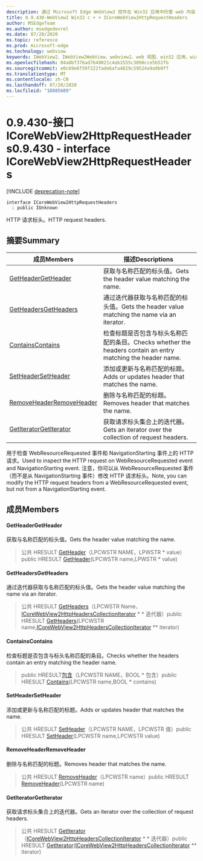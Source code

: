 ```yaml
---
description: 通过 Microsoft Edge WebView2 控件在 Win32 应用中托管 web 内容
title: 0.9.430-WebView2 Win32 c + + ICoreWebView2HttpRequestHeaders
author: MSEdgeTeam
ms.author: msedgedevrel
ms.date: 07/20/2020
ms.topic: reference
ms.prod: microsoft-edge
ms.technology: webview
keywords: IWebView2、IWebView2WebView、webview2、web 视图、win32 应用、win32、edge、ICoreWebView2、ICoreWebView2Host、浏览器控件、边缘 html
ms.openlocfilehash: 04a8bf376ad7649021c4ab1555c3090cce5b52fb
ms.sourcegitcommit: e0cb9e6f59f222fade6afa4829c59524a9a9b9ff
ms.translationtype: MT
ms.contentlocale: zh-CN
ms.lasthandoff: 07/20/2020
ms.locfileid: "10885609"
---
```

# <span data-ttu-id="c201e-104">0.9.430-接口 ICoreWebView2HttpRequestHeaders</span><span class="sxs-lookup"><span data-stu-id="c201e-104">0.9.430 - interface ICoreWebView2HttpRequestHeaders</span></span> 

[!INCLUDE [deprecation-note](../../includes/deprecation-note.md)]

```
interface ICoreWebView2HttpRequestHeaders
  : public IUnknown
```

<span data-ttu-id="c201e-105">HTTP 请求标头。</span><span class="sxs-lookup"><span data-stu-id="c201e-105">HTTP request headers.</span></span>

## <span data-ttu-id="c201e-106">摘要</span><span class="sxs-lookup"><span data-stu-id="c201e-106">Summary</span></span>

 <span data-ttu-id="c201e-107">成员</span><span class="sxs-lookup"><span data-stu-id="c201e-107">Members</span></span>                        | <span data-ttu-id="c201e-108">描述</span><span class="sxs-lookup"><span data-stu-id="c201e-108">Descriptions</span></span>
--------------------------------|---------------------------------------------
[<span data-ttu-id="c201e-109">GetHeader</span><span class="sxs-lookup"><span data-stu-id="c201e-109">GetHeader</span></span>](#getheader) | <span data-ttu-id="c201e-110">获取与名称匹配的标头值。</span><span class="sxs-lookup"><span data-stu-id="c201e-110">Gets the header value matching the name.</span></span>
[<span data-ttu-id="c201e-111">GetHeaders</span><span class="sxs-lookup"><span data-stu-id="c201e-111">GetHeaders</span></span>](#getheaders) | <span data-ttu-id="c201e-112">通过迭代器获取与名称匹配的标头值。</span><span class="sxs-lookup"><span data-stu-id="c201e-112">Gets the header value matching the name via an iterator.</span></span>
[<span data-ttu-id="c201e-113">Contains</span><span class="sxs-lookup"><span data-stu-id="c201e-113">Contains</span></span>](#contains) | <span data-ttu-id="c201e-114">检查标题是否包含与标头名称匹配的条目。</span><span class="sxs-lookup"><span data-stu-id="c201e-114">Checks whether the headers contain an entry matching the header name.</span></span>
[<span data-ttu-id="c201e-115">SetHeader</span><span class="sxs-lookup"><span data-stu-id="c201e-115">SetHeader</span></span>](#setheader) | <span data-ttu-id="c201e-116">添加或更新与名称匹配的标题。</span><span class="sxs-lookup"><span data-stu-id="c201e-116">Adds or updates header that matches the name.</span></span>
[<span data-ttu-id="c201e-117">RemoveHeader</span><span class="sxs-lookup"><span data-stu-id="c201e-117">RemoveHeader</span></span>](#removeheader) | <span data-ttu-id="c201e-118">删除与名称匹配的标题。</span><span class="sxs-lookup"><span data-stu-id="c201e-118">Removes header that matches the name.</span></span>
[<span data-ttu-id="c201e-119">GetIterator</span><span class="sxs-lookup"><span data-stu-id="c201e-119">GetIterator</span></span>](#getiterator) | <span data-ttu-id="c201e-120">获取请求标头集合上的迭代器。</span><span class="sxs-lookup"><span data-stu-id="c201e-120">Gets an iterator over the collection of request headers.</span></span>

<span data-ttu-id="c201e-121">用于检查 WebResourceRequested 事件和 NavigationStarting 事件上的 HTTP 请求。</span><span class="sxs-lookup"><span data-stu-id="c201e-121">Used to inspect the HTTP request on WebResourceRequested event and NavigationStarting event.</span></span> <span data-ttu-id="c201e-122">注意，你可以从 WebResourceRequested 事件（而不是从 NavigationStarting 事件）修改 HTTP 请求标头。</span><span class="sxs-lookup"><span data-stu-id="c201e-122">Note, you can modify the HTTP request headers from a WebResourceRequested event, but not from a NavigationStarting event.</span></span>

## <span data-ttu-id="c201e-123">成员</span><span class="sxs-lookup"><span data-stu-id="c201e-123">Members</span></span>

#### <span data-ttu-id="c201e-124">GetHeader</span><span class="sxs-lookup"><span data-stu-id="c201e-124">GetHeader</span></span> 

<span data-ttu-id="c201e-125">获取与名称匹配的标头值。</span><span class="sxs-lookup"><span data-stu-id="c201e-125">Gets the header value matching the name.</span></span>

> <span data-ttu-id="c201e-126">公共 HRESULT [GetHeader](#getheader)（LPCWSTR NAME，LPWSTR \* value）</span><span class="sxs-lookup"><span data-stu-id="c201e-126">public HRESULT [GetHeader](#getheader)(LPCWSTR name,LPWSTR \* value)</span></span>

#### <span data-ttu-id="c201e-127">GetHeaders</span><span class="sxs-lookup"><span data-stu-id="c201e-127">GetHeaders</span></span> 

<span data-ttu-id="c201e-128">通过迭代器获取与名称匹配的标头值。</span><span class="sxs-lookup"><span data-stu-id="c201e-128">Gets the header value matching the name via an iterator.</span></span>

> <span data-ttu-id="c201e-129">公共 HRESULT [GetHeaders](#getheaders)（LPCWSTR Name、[ICoreWebView2HttpHeadersCollectionIterator](ICoreWebView2HttpHeadersCollectionIterator.md) \* \* 迭代器）</span><span class="sxs-lookup"><span data-stu-id="c201e-129">public HRESULT [GetHeaders](#getheaders)(LPCWSTR name,[ICoreWebView2HttpHeadersCollectionIterator](ICoreWebView2HttpHeadersCollectionIterator.md) \*\* iterator)</span></span>

#### <span data-ttu-id="c201e-130">Contains</span><span class="sxs-lookup"><span data-stu-id="c201e-130">Contains</span></span> 

<span data-ttu-id="c201e-131">检查标题是否包含与标头名称匹配的条目。</span><span class="sxs-lookup"><span data-stu-id="c201e-131">Checks whether the headers contain an entry matching the header name.</span></span>

> <span data-ttu-id="c201e-132">public HRESULT[包含](#contains)（LPCWSTR NAME，BOOL \* 包含）</span><span class="sxs-lookup"><span data-stu-id="c201e-132">public HRESULT [Contains](#contains)(LPCWSTR name,BOOL \* contains)</span></span>

#### <span data-ttu-id="c201e-133">SetHeader</span><span class="sxs-lookup"><span data-stu-id="c201e-133">SetHeader</span></span> 

<span data-ttu-id="c201e-134">添加或更新与名称匹配的标题。</span><span class="sxs-lookup"><span data-stu-id="c201e-134">Adds or updates header that matches the name.</span></span>

> <span data-ttu-id="c201e-135">公共 HRESULT [SetHeader](#setheader)（LPCWSTR NAME，LPCWSTR 值）</span><span class="sxs-lookup"><span data-stu-id="c201e-135">public HRESULT [SetHeader](#setheader)(LPCWSTR name,LPCWSTR value)</span></span>

#### <span data-ttu-id="c201e-136">RemoveHeader</span><span class="sxs-lookup"><span data-stu-id="c201e-136">RemoveHeader</span></span> 

<span data-ttu-id="c201e-137">删除与名称匹配的标题。</span><span class="sxs-lookup"><span data-stu-id="c201e-137">Removes header that matches the name.</span></span>

> <span data-ttu-id="c201e-138">公共 HRESULT [RemoveHeader](#removeheader)（LPCWSTR name）</span><span class="sxs-lookup"><span data-stu-id="c201e-138">public HRESULT [RemoveHeader](#removeheader)(LPCWSTR name)</span></span>

#### <span data-ttu-id="c201e-139">GetIterator</span><span class="sxs-lookup"><span data-stu-id="c201e-139">GetIterator</span></span> 

<span data-ttu-id="c201e-140">获取请求标头集合上的迭代器。</span><span class="sxs-lookup"><span data-stu-id="c201e-140">Gets an iterator over the collection of request headers.</span></span>

> <span data-ttu-id="c201e-141">公共 HRESULT [GetIterator](#getiterator)（[ICoreWebView2HttpHeadersCollectionIterator](ICoreWebView2HttpHeadersCollectionIterator.md) \* \* 迭代器）</span><span class="sxs-lookup"><span data-stu-id="c201e-141">public HRESULT [GetIterator](#getiterator)([ICoreWebView2HttpHeadersCollectionIterator](ICoreWebView2HttpHeadersCollectionIterator.md) \*\* iterator)</span></span>

